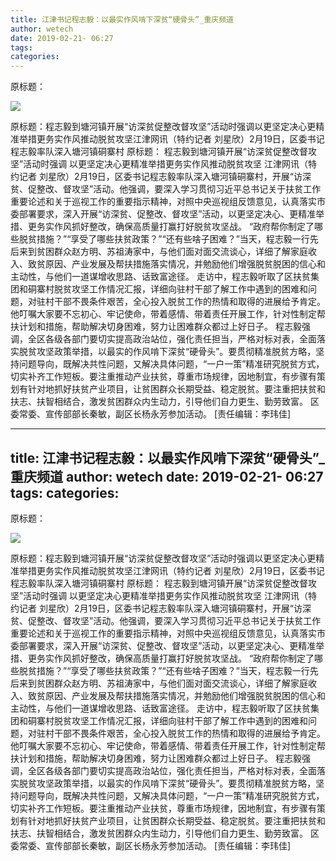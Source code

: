 ```yaml
---
title: 江津书记程志毅：以最实作风啃下深贫“硬骨头”_重庆频道
author: wetech
date: 2019-02-21- 06:27
tags: 
categories: 
---
```

原标题：
<!-- more -->
                
<img align="center" border="0" src="http://p2.ifengimg.com/a/2016/0810/204c433878d5cf9size1_w16_h16.png" />
                
            
原标题：程志毅到塘河镇开展“访深贫促整改督攻坚”活动时强调以更坚定决心更精准举措更务实作风推动脱贫攻坚江津网讯（特约记者 刘星欣）2月19日，区委书记程志毅率队深入塘河镇硐寨村
原标题：
程志毅到塘河镇开展“访深贫促整改督攻坚”活动时强调
以更坚定决心更精准举措更务实作风推动脱贫攻坚
江津网讯（特约记者 刘星欣）2月19日，区委书记程志毅率队深入塘河镇硐寨村，开展“访深贫、促整改、督攻坚”活动。他强调，要深入学习贯彻习近平总书记关于扶贫工作重要论述和关于巡视工作的重要指示精神，对照中央巡视组反馈意见，认真落实市委部署要求，深入开展“访深贫、促整改、督攻坚”活动，以更坚定决心、更精准举措、更务实作风抓好整改，确保高质量打赢打好脱贫攻坚战。
“政府帮你制定了哪些脱贫措施？”“享受了哪些扶贫政策？”“还有些啥子困难？”当天，程志毅一行先后来到贫困群众赵方明、苏祖涛家中，与他们面对面交流谈心，详细了解家庭收入、致贫原因、产业发展及帮扶措施落实情况，并勉励他们增强脱贫脱困的信心和主动性，与他们一道谋增收思路、话致富途径。
走访中，程志毅听取了区扶贫集团和硐寨村脱贫攻坚工作情况汇报，详细向驻村干部了解工作中遇到的困难和问题，对驻村干部不畏条件艰苦，全心投入脱贫工作的热情和取得的进展给予肯定。他叮嘱大家要不忘初心、牢记使命，带着感情、带着责任开展工作，针对性制定帮扶计划和措施，帮助解决切身困难，努力让困难群众都过上好日子。
程志毅强调，全区各级各部门要切实提高政治站位，强化责任担当，严格对标对表，全面落实脱贫攻坚政策举措，以最实的作风啃下深贫“硬骨头”。要贯彻精准脱贫方略，坚持问题导向，既解决共性问题，又解决具体问题，“一户一策”精准研究脱贫方式，切实补齐工作短板。要注重推动产业扶贫，尊重市场规律，因地制宜，有步骤有策划有针对地抓好扶贫产业项目，让贫困群众长期受益、稳定脱贫。要注重把扶贫和扶志、扶智相结合，激发贫困群众内生动力，引导他们自力更生、勤劳致富。
区委常委、宣传部部长秦敏，副区长杨永芳参加活动。
[责任编辑：李玮佳]
            
---
title: 江津书记程志毅：以最实作风啃下深贫“硬骨头”_重庆频道
author: wetech
date: 2019-02-21- 06:27
tags: 
categories: 
---
原标题：
<!-- more -->
                
<img align="center" border="0" src="http://p2.ifengimg.com/a/2016/0810/204c433878d5cf9size1_w16_h16.png" />
                
            
原标题：程志毅到塘河镇开展“访深贫促整改督攻坚”活动时强调以更坚定决心更精准举措更务实作风推动脱贫攻坚江津网讯（特约记者 刘星欣）2月19日，区委书记程志毅率队深入塘河镇硐寨村
原标题：
程志毅到塘河镇开展“访深贫促整改督攻坚”活动时强调
以更坚定决心更精准举措更务实作风推动脱贫攻坚
江津网讯（特约记者 刘星欣）2月19日，区委书记程志毅率队深入塘河镇硐寨村，开展“访深贫、促整改、督攻坚”活动。他强调，要深入学习贯彻习近平总书记关于扶贫工作重要论述和关于巡视工作的重要指示精神，对照中央巡视组反馈意见，认真落实市委部署要求，深入开展“访深贫、促整改、督攻坚”活动，以更坚定决心、更精准举措、更务实作风抓好整改，确保高质量打赢打好脱贫攻坚战。
“政府帮你制定了哪些脱贫措施？”“享受了哪些扶贫政策？”“还有些啥子困难？”当天，程志毅一行先后来到贫困群众赵方明、苏祖涛家中，与他们面对面交流谈心，详细了解家庭收入、致贫原因、产业发展及帮扶措施落实情况，并勉励他们增强脱贫脱困的信心和主动性，与他们一道谋增收思路、话致富途径。
走访中，程志毅听取了区扶贫集团和硐寨村脱贫攻坚工作情况汇报，详细向驻村干部了解工作中遇到的困难和问题，对驻村干部不畏条件艰苦，全心投入脱贫工作的热情和取得的进展给予肯定。他叮嘱大家要不忘初心、牢记使命，带着感情、带着责任开展工作，针对性制定帮扶计划和措施，帮助解决切身困难，努力让困难群众都过上好日子。
程志毅强调，全区各级各部门要切实提高政治站位，强化责任担当，严格对标对表，全面落实脱贫攻坚政策举措，以最实的作风啃下深贫“硬骨头”。要贯彻精准脱贫方略，坚持问题导向，既解决共性问题，又解决具体问题，“一户一策”精准研究脱贫方式，切实补齐工作短板。要注重推动产业扶贫，尊重市场规律，因地制宜，有步骤有策划有针对地抓好扶贫产业项目，让贫困群众长期受益、稳定脱贫。要注重把扶贫和扶志、扶智相结合，激发贫困群众内生动力，引导他们自力更生、勤劳致富。
区委常委、宣传部部长秦敏，副区长杨永芳参加活动。
[责任编辑：李玮佳]
            
